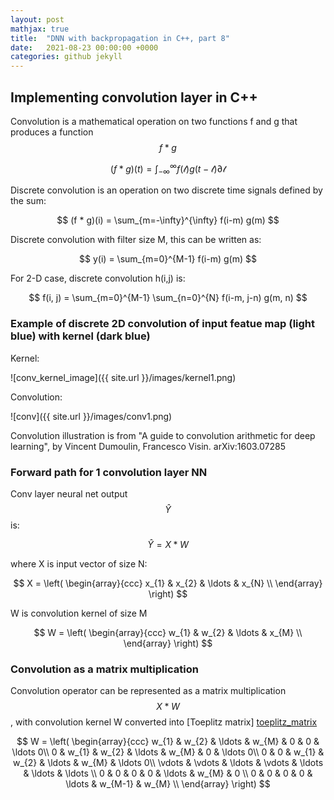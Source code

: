 ```yaml
---
layout: post
mathjax: true
title:  "DNN with backpropagation in C++, part 8"
date:   2021-08-23 00:00:00 +0000
categories: github jekyll
---
```


## Implementing convolution layer in C++

Convolution is a mathematical operation on two functions f and g that produces a function $$f*g$$

$$
 (f * g)(t) = \int_{-\infty}^{\infty} f(\mathcal{t})g(t-\mathcal{t}) \partial \mathcal{t}
$$

Discrete convolution is an operation on two discrete time signals defined by the sum:

$$
 (f * g)(i) = \sum_{m=-\infty}^{\infty} f(i-m) g(m)
$$

Discrete convolution with filter size M, this can be written as:

$$
 y(i) = \sum_{m=0}^{M-1} f(i-m) g(m)
$$

For 2-D case, discrete convolution h(i,j) is:

$$
 f(i, j) = \sum_{m=0}^{M-1} \sum_{n=0}^{N} f(i-m, j-n) g(m, n)
$$

### Example of discrete 2D convolution of input featue map (light blue) with kernel (dark blue)

Kernel:

![conv_kernel_image]({{ site.url }}/images/kernel1.png)

Convolution:

![conv]({{ site.url }}/images/conv1.png)

Convolution illustration is from "A guide to convolution arithmetic for deep learning", by Vincent Dumoulin, Francesco Visin. arXiv:1603.07285


### Forward path for 1 convolution layer NN

Conv layer neural net output $$\hat Y$$ is:

$$
\hat Y = X * W
$$

where X is input vector of size N:

$$
X = \left( \begin{array}{ccc}
x_{1} & x_{2} & \ldots & x_{N} \\
\end{array} \right)
$$

W is convolution kernel of size M

$$
W = \left( \begin{array}{ccc}
w_{1} & w_{2} & \ldots & x_{M} \\
\end{array} \right)
$$

### Convolution as a matrix multiplication

Convolution operator can be represented as a matrix multiplication $$ X * W $$ , with convolution kernel W converted into [Toeplitz matrix] [toeplitz_matrix]

$$
W = \left( \begin{array}{ccc}
w_{1} & w_{2} & \ldots &  w_{M} &        0 &      0  & \ldots 0\\
    0 & w_{1} &  w_{2} & \ldots &    w_{M} &      0  & \ldots 0\\
    0 &     0 &  w_{1} &  w_{2} &  \ldots  &  w_{M}  & \ldots 0\\
\vdots & \vdots & \ldots & \vdots & \ldots & \ldots  & \ldots \\
    0 &     0 &      0 &      0 &  \ldots  & w_{M}   &  0 \\
    0 &     0 &      0 &      0 &  \ldots  & w_{M-1} &  w_{M} \\
\end{array} \right)
$$

[toeplitz_matrix]: https://en.wikipedia.org/wiki/Toeplitz_matrix


